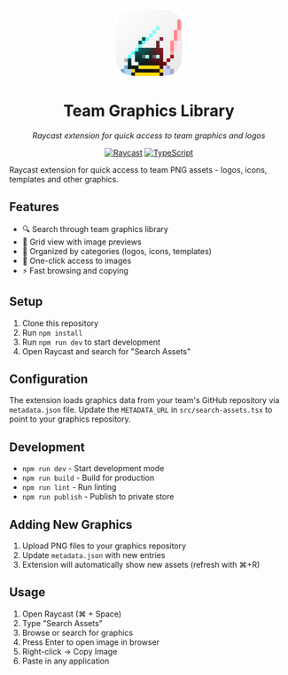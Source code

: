 <div align="center">
  <img src="assets/extension-icon.png" alt="Team Graphics Library" width="128" height="128">
  
  # Team Graphics Library
  
  *Raycast extension for quick access to team graphics and logos*
  
  [![Raycast](https://img.shields.io/badge/Raycast-Extension-red)](https://raycast.com/)
  [![TypeScript](https://img.shields.io/badge/TypeScript-blue)](https://www.typescriptlang.org/)
</div>

Raycast extension for quick access to team PNG assets - logos, icons, templates and other graphics.

## Features

- 🔍 Search through team graphics library
- 🎨 Grid view with image previews
- 📂 Organized by categories (logos, icons, templates)
- 🔗 One-click access to images
- ⚡ Fast browsing and copying

## Setup

1. Clone this repository
2. Run `npm install`
3. Run `npm run dev` to start development
4. Open Raycast and search for "Search Assets"

## Configuration

The extension loads graphics data from your team's GitHub repository via `metadata.json` file. Update the `METADATA_URL` in `src/search-assets.tsx` to point to your graphics repository.

## Development

- `npm run dev` - Start development mode
- `npm run build` - Build for production
- `npm run lint` - Run linting
- `npm run publish` - Publish to private store

## Adding New Graphics

1. Upload PNG files to your graphics repository
2. Update `metadata.json` with new entries
3. Extension will automatically show new assets (refresh with ⌘+R)

## Usage

1. Open Raycast (⌘ + Space)
2. Type "Search Assets"
3. Browse or search for graphics
4. Press Enter to open image in browser
5. Right-click → Copy Image
6. Paste in any application
